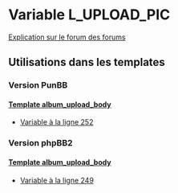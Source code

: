 # Variable L_UPLOAD_PIC
[Explication sur le forum des forums](http://forum.forumactif.com/t294113-listing-des-variables#L_UPLOAD_PIC)

## Utilisations dans les templates

### Version PunBB

#### [Template album_upload_body](punbb/album_upload_body.md)
* [Variable à la ligne 252](../punbb/album_upload_body.tpl#L252)

### Version phpBB2

#### [Template album_upload_body](subsilver/album_upload_body.md)
* [Variable à la ligne 249](../subsilver/album_upload_body.tpl#L249)